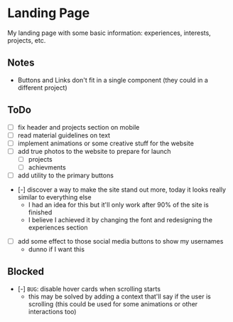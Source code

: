 # Landing Page

My landing page with some basic information: experiences, interests, projects, etc.

## Notes

- Buttons and Links don't fit in a single component (they could in a different project)

## ToDo

- [ ] fix header and projects section on mobile
- [ ] read material guidelines on text
- [ ] implement animations or some creative stuff for the website
- [ ] add true photos to the website to prepare for launch
  - [ ] projects
  - [ ] achievments
- [ ] add utility to the primary buttons
- [-] discover a way to make the site stand out more, today it looks really similar to everything else
  - I had an idea for this but it'll only work after 90% of the site is finished
  - I believe I achieved it by changing the font and redesigning the experiences section
- [ ] add some effect to those social media buttons to show my usernames
  - dunno if I want this


## Blocked

- [-] `BUG`: disable hover cards when scrolling starts
  - this may be solved by adding a context that'll say if the user is scrolling (this could be used for some animations or other interactions too)